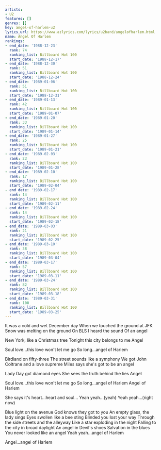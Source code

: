 ```yaml
---
artists:
- U2
features: []
genres: []
key: angel-of-harlem-u2
lyrics_url: https://www.azlyrics.com/lyrics/u2band/angelofharlem.html
name: Angel Of Harlem
rankings:
- end_date: '1988-12-23'
  rank: 74
  ranking_list: Billboard Hot 100
  start_date: '1988-12-17'
- end_date: '1988-12-30'
  rank: 51
  ranking_list: Billboard Hot 100
  start_date: '1988-12-24'
- end_date: '1989-01-06'
  rank: 51
  ranking_list: Billboard Hot 100
  start_date: '1988-12-31'
- end_date: '1989-01-13'
  rank: 42
  ranking_list: Billboard Hot 100
  start_date: '1989-01-07'
- end_date: '1989-01-20'
  rank: 33
  ranking_list: Billboard Hot 100
  start_date: '1989-01-14'
- end_date: '1989-01-27'
  rank: 25
  ranking_list: Billboard Hot 100
  start_date: '1989-01-21'
- end_date: '1989-02-03'
  rank: 23
  ranking_list: Billboard Hot 100
  start_date: '1989-01-28'
- end_date: '1989-02-10'
  rank: 17
  ranking_list: Billboard Hot 100
  start_date: '1989-02-04'
- end_date: '1989-02-17'
  rank: 14
  ranking_list: Billboard Hot 100
  start_date: '1989-02-11'
- end_date: '1989-02-24'
  rank: 14
  ranking_list: Billboard Hot 100
  start_date: '1989-02-18'
- end_date: '1989-03-03'
  rank: 21
  ranking_list: Billboard Hot 100
  start_date: '1989-02-25'
- end_date: '1989-03-10'
  rank: 38
  ranking_list: Billboard Hot 100
  start_date: '1989-03-04'
- end_date: '1989-03-17'
  rank: 57
  ranking_list: Billboard Hot 100
  start_date: '1989-03-11'
- end_date: '1989-03-24'
  rank: 82
  ranking_list: Billboard Hot 100
  start_date: '1989-03-18'
- end_date: '1989-03-31'
  rank: 100
  ranking_list: Billboard Hot 100
  start_date: '1989-03-25'
---
```


It was a cold and wet December day
When we touched the ground at JFK
Snow was melting on the ground
On BLS I heard the sound
Of an angel

New York, like a Christmas tree
Tonight this city belongs to me
Angel

Soul love...this love won't let me go
So long...angel of Harlem

Birdland on fifty-three
The street sounds like a symphony
We got John Coltrane and a love supreme
Miles says she's got to be an angel

Lady Day got diamond eyes
She sees the truth behind the lies
Angel

Soul love...this love won't let me go
So long...angel of Harlem
Angel of Harlem

She says it's heart...heart and soul...
Yeah yeah...(yeah)
Yeah yeah...(right now)

Blue light on the avenue
God knows they got to you
An empty glass, the lady sings
Eyes swollen like a bee sting
Blinded you lost your way
Through the side streets and the alleyway
Like a star exploding in the night
Falling to the city in broad daylight
An angel in Devil's shoes
Salvation in the blues
You never looked like an angel
Yeah yeah...angel of Harlem

Angel...angel of Harlem

